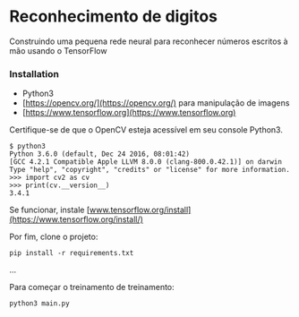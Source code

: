 # Reconhecimento de digitos
Construindo uma pequena rede neural para reconhecer números escritos à mão usando o TensorFlow

### Installation  
- Python3
- [https://opencv.org/](https://opencv.org/) para manipulação de imagens
- [https://www.tensorflow.org](https://www.tensorflow.org)


Certifique-se de que o OpenCV esteja acessível em seu console Python3.
```
$ python3
Python 3.6.0 (default, Dec 24 2016, 08:01:42)
[GCC 4.2.1 Compatible Apple LLVM 8.0.0 (clang-800.0.42.1)] on darwin
Type "help", "copyright", "credits" or "license" for more information.
>>> import cv2 as cv
>>> print(cv.__version__)
3.4.1
```

Se funcionar, instale [www.tensorflow.org/install](https://www.tensorflow.org/install/)

Por fim, clone o projeto:
```
pip install -r requirements.txt
```
...

Para começar o treinamento de treinamento:
```
python3 main.py
```
